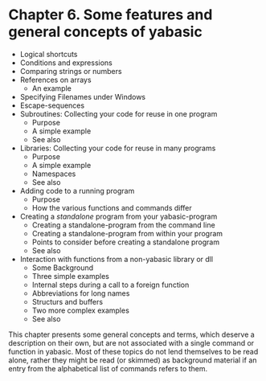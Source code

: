 # Chapter 6. Some features and general concepts of yabasic

* Logical shortcuts
* Conditions and expressions
* Comparing strings or numbers
* References on arrays
  * An example
* Specifying Filenames under Windows
* Escape-sequences
* Subroutines: Collecting your code for reuse in one program
  * Purpose
  * A simple example
  * See also
* Libraries: Collecting your code for reuse in many programs
  * Purpose
  * A simple example
  * Namespaces
  * See also
* Adding code to a running program
  * Purpose
  * How the various functions and commands differ
* Creating a *standalone* program from your yabasic-program
  * Creating a standalone-program from the command line
  * Creating a standalone-program from within your program
  * Points to consider before creating a standalone program
  * See also
* Interaction with functions from a non-yabasic library or dll
  * Some Background
  * Three simple examples
  * Internal steps during a call to a foreign function
  * Abbreviations for long names
  * Structurs and buffers
  * Two more complex examples
  * See also

This chapter presents some general concepts and terms, which deserve a description on their own, but are not associated with a single command or function in yabasic. Most of these topics do not lend themselves to be read alone, rather they might be read (or skimmed) as background material if an entry from the alphabetical list of commands refers to them.
